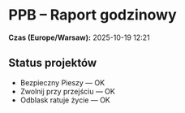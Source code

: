 # PPB – Raport godzinowy
**Czas (Europe/Warsaw):** 2025-10-19 12:21

## Status projektów
- Bezpieczny Pieszy — OK
- Zwolnij przy przejściu — OK
- Odblask ratuje życie — OK

